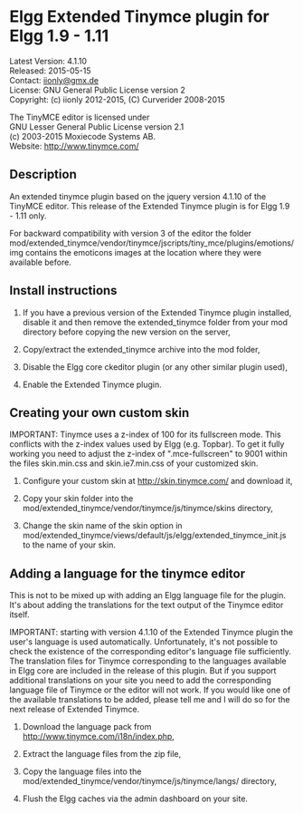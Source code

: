 Elgg Extended Tinymce plugin for Elgg 1.9 - 1.11
================================================

Latest Version: 4.1.10  
Released: 2015-05-15  
Contact: iionly@gmx.de  
License: GNU General Public License version 2  
Copyright: (c) iionly 2012-2015, (C) Curverider 2008-2015  

The TinyMCE editor is licensed under  
GNU Lesser General Public License version 2.1  
(c) 2003-2015 Moxiecode Systems AB.  
Website: http://www.tinymce.com/  


Description
-----------

An extended tinymce plugin based on the jquery version 4.1.10 of the TinyMCE editor. This release of the Extended Tinymce plugin is for Elgg 1.9 - 1.11 only.

For backward compatibility with version 3 of the editor the folder mod/extended_tinymce/vendor/tinymce/jscripts/tiny_mce/plugins/emotions/img contains the emoticons images at the location where they were available before.


Install instructions
--------------------

1. If you have a previous version of the Extended Tinymce plugin installed, disable it and then remove the extended_tinymce folder from your mod directory before copying the new version on the server,

2. Copy/extract the extended_tinymce archive into the mod folder,

3. Disable the Elgg core ckeditor plugin (or any other similar plugin used),

4. Enable the Extended Tinymce plugin.


Creating your own custom skin
-----------------------------

IMPORTANT: Tinymce uses a z-index of 100 for its fullscreen mode. This conflicts with the z-index values used by Elgg (e.g. Topbar). To get it fully working you need to adjust the z-index of ".mce-fullscreen" to 9001 within the files skin.min.css and skin.ie7.min.css of your customized skin.

1. Configure your custom skin at http://skin.tinymce.com/ and download it,

2. Copy your skin folder into the mod/extended_tinymce/vendor/tinymce/js/tinymce/skins directory,

3. Change the skin name of the skin option in mod/extended_tinymce/views/default/js/elgg/extended_tinymce_init.js to the name of your skin.


Adding a language for the tinymce editor
----------------------------------------

This is not to be mixed up with adding an Elgg language file for the plugin. It's about adding the translations for the text output of the Tinymce editor itself.

IMPORTANT: starting with version 4.1.10 of the Extended Tinymce plugin the user's language is used automatically. Unfortunately, it's not possible to check the existence of the corresponding editor's language file sufficiently. The translation files for Tinymce corresponding to the languages available in Elgg core are included in the release of this plugin. But if you support additional translations on your site you need to add the corresponding language file of Tinymce or the editor will not work. If you would like one of the available translations to be added, please tell me and I will do so for the next release of Extended Tinymce.

1. Download the language pack from http://www.tinymce.com/i18n/index.php,

2. Extract the language files from the zip file,

3. Copy the language files into the mod/extended_tinymce/vendor/tinymce/js/tinymce/langs/ directory,

4. Flush the Elgg caches via the admin dashboard on your site.
